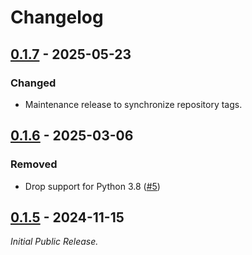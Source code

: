 # Changelog

<!--------------------------------------------------------------------->

## [0.1.7][0.1.7] - 2025-05-23

### Changed

* Maintenance release to synchronize repository tags.

<!--------------------------------------------------------------------->

## [0.1.6][0.1.6] - 2025-03-06

### Removed

* Drop support for Python 3.8 ([#5][issue5])

<!--------------------------------------------------------------------->

## [0.1.5][0.1.5] - 2024-11-15

_Initial Public Release._

<!--------------------------------------------------------------------->

[0.1.5]: https://github.com/geozeke/parser201/releases/tag/v0.1.5
[0.1.6]: https://github.com/geozeke/parser201/releases/tag/v0.1.6
[0.1.7]: https://github.com/geozeke/parser201/releases/tag/v0.1.7
[issue5]: https://github.com/geozeke/vbart/issues/5
